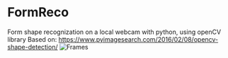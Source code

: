 # FormReco
Form shape recognization on a local webcam with python, using openCV library 
Based on: https://www.pyimagesearch.com/2016/02/08/opencv-shape-detection/
![Frames](http://www.emgu.com/wiki/images/thumb/Opencvpic3sample.png/300px-Opencvpic3sample.png)
